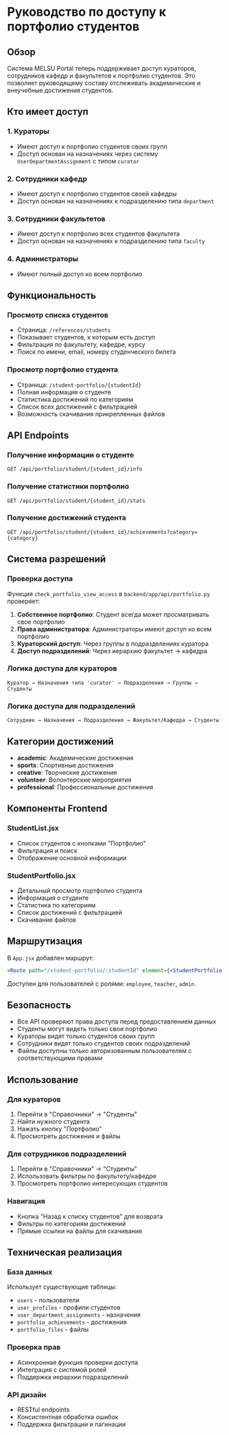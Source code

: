 # Руководство по доступу к портфолио студентов

## Обзор

Система MELSU Portal теперь поддерживает доступ кураторов, сотрудников кафедр и факультетов к портфолио студентов. Это позволяет руководящему составу отслеживать академические и внеучебные достижения студентов.

## Кто имеет доступ

### 1. Кураторы
- Имеют доступ к портфолио студентов своих групп
- Доступ основан на назначениях через систему `UserDepartmentAssignment` с типом `curator`

### 2. Сотрудники кафедр
- Имеют доступ к портфолио студентов своей кафедры
- Доступ основан на назначениях к подразделению типа `department`

### 3. Сотрудники факультетов
- Имеют доступ к портфолио всех студентов факультета
- Доступ основан на назначениях к подразделению типа `faculty`

### 4. Администраторы
- Имеют полный доступ ко всем портфолио

## Функциональность

### Просмотр списка студентов
- Страница: `/references/students`
- Показывает студентов, к которым есть доступ
- Фильтрация по факультету, кафедре, курсу
- Поиск по имени, email, номеру студенческого билета

### Просмотр портфолио студента
- Страница: `/student-portfolio/{studentId}`
- Полная информация о студенте
- Статистика достижений по категориям
- Список всех достижений с фильтрацией
- Возможность скачивания прикрепленных файлов

## API Endpoints

### Получение информации о студенте
```
GET /api/portfolio/student/{student_id}/info
```

### Получение статистики портфолио
```
GET /api/portfolio/student/{student_id}/stats
```

### Получение достижений студента
```
GET /api/portfolio/student/{student_id}/achievements?category={category}
```

## Система разрешений

### Проверка доступа
Функция `check_portfolio_view_access` в `backend/app/api/portfolio.py` проверяет:

1. **Собственное портфолио**: Студент всегда может просматривать свое портфолио
2. **Права администратора**: Администраторы имеют доступ ко всем портфолио
3. **Кураторский доступ**: Через группы в подразделениях куратора
4. **Доступ подразделений**: Через иерархию факультет -> кафедра

### Логика доступа для кураторов
```
Куратор → Назначения типа 'curator' → Подразделения → Группы → Студенты
```

### Логика доступа для подразделений
```
Сотрудник → Назначения → Подразделения → Факультет/Кафедра → Студенты
```

## Категории достижений

- **academic**: Академические достижения
- **sports**: Спортивные достижения  
- **creative**: Творческие достижения
- **volunteer**: Волонтерские мероприятия
- **professional**: Профессиональные достижения

## Компоненты Frontend

### StudentList.jsx
- Список студентов с кнопками "Портфолио"
- Фильтрация и поиск
- Отображение основной информации

### StudentPortfolio.jsx
- Детальный просмотр портфолио студента
- Информация о студенте
- Статистика по категориям
- Список достижений с фильтрацией
- Скачивание файлов

## Маршрутизация

В `App.jsx` добавлен маршрут:
```jsx
<Route path="/student-portfolio/:studentId" element={<StudentPortfolio />} />
```

Доступен для пользователей с ролями: `employee`, `teacher`, `admin`.

## Безопасность

- Все API проверяют права доступа перед предоставлением данных
- Студенты могут видеть только свои портфолио
- Кураторы видят только студентов своих групп
- Сотрудники видят только студентов своих подразделений
- Файлы доступны только авторизованным пользователям с соответствующими правами

## Использование

### Для кураторов
1. Перейти в "Справочники" → "Студенты"
2. Найти нужного студента
3. Нажать кнопку "Портфолио"
4. Просмотреть достижения и файлы

### Для сотрудников подразделений
1. Перейти в "Справочники" → "Студенты"
2. Использовать фильтры по факультету/кафедре
3. Просмотреть портфолио интересующих студентов

### Навигация
- Кнопка "Назад к списку студентов" для возврата
- Фильтры по категориям достижений
- Прямые ссылки на файлы для скачивания

## Техническая реализация

### База данных
Использует существующие таблицы:
- `users` - пользователи
- `user_profiles` - профили студентов  
- `user_department_assignments` - назначения
- `portfolio_achievements` - достижения
- `portfolio_files` - файлы

### Проверка прав
- Асинхронная функция проверки доступа
- Интеграция с системой ролей
- Поддержка иерархии подразделений

### API дизайн
- RESTful endpoints
- Консистентная обработка ошибок
- Поддержка фильтрации и пагинации 